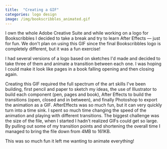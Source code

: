 ```yaml
---
title:  "Creating a GIF"
categories: logo design
image: /img/bookscribbles_animated.gif
---
```


I own the whole Adobe Creative Suite and while working on a logo for Bookscribbles I decided to take a break and try to learn After Effects &mdash; just for fun. We don't plan on using this GIF since the final Bookscribbles logo is completely different, but it was a fun exercise!

I had several versions of a logo based on sketches I'd made and decided to take three of them and animate a transition between each one. I was hoping I could make it look like pages in a book falling opening and then closing again.  

Creating this GIF required the full spectrum of the art skills I've been building, first pencil and paper to sketch my ideas, the use of Illustrator to build each component (pen, pages and book), After Effects to build the transitions (open, closed and in between), and finally Photoshop to export the animation as a GIF.  AfterEffects was so much fun, but it can very quickly turn into a time sink.  I spent so much time changing the speed of the animation and playing with different transitions. The biggest challenge was the size of the file, when I started I hadn't realized GIFs could get so large. By pulling out some of my transition points and shortening the overall time I managed to bring the file down from 4MB to 161KB.

This was so much fun it left me wanting to animate everything!
